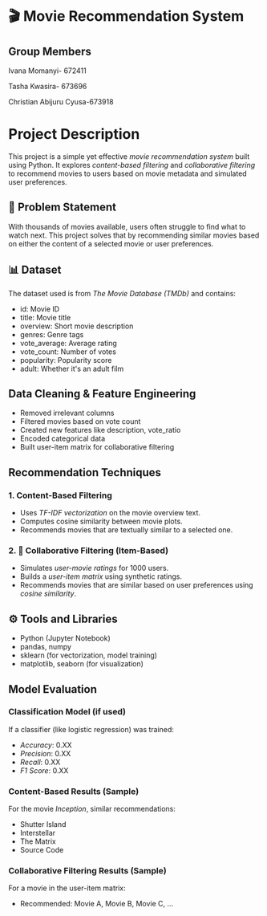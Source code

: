 # 🎬 Movie Recommendation System
## Group Members
Ivana Momanyi- 672411

Tasha Kwasira- 673696

Christian Abijuru Cyusa-673918

# Project Description
This project is a simple yet effective *movie recommendation system* built using Python. It explores *content-based filtering* and *collaborative filtering* to recommend movies to users based on movie metadata and simulated user preferences.

## 📌 Problem Statement

With thousands of movies available, users often struggle to find what to watch next. This project solves that by recommending similar movies based on either the content of a selected movie or user preferences.

## 📊 Dataset

The dataset used is from *The Movie Database (TMDb)* and contains:

- id: Movie ID
- title: Movie title
- overview: Short movie description
- genres: Genre tags
- vote_average: Average rating
- vote_count: Number of votes
- popularity: Popularity score
- adult: Whether it's an adult film

## Data Cleaning & Feature Engineering

- Removed irrelevant columns
- Filtered movies based on vote count
- Created new features like description, vote_ratio
- Encoded categorical data
- Built user-item matrix for collaborative filtering

## Recommendation Techniques

### 1. Content-Based Filtering
- Uses *TF-IDF vectorization* on the movie overview text.
- Computes cosine similarity between movie plots.
- Recommends movies that are textually similar to a selected one.

### 2. 👥 Collaborative Filtering (Item-Based)
- Simulates *user-movie ratings* for 1000 users.
- Builds a *user-item matrix* using synthetic ratings.
- Recommends movies that are similar based on user preferences using *cosine similarity*.

## ⚙ Tools and Libraries

- Python (Jupyter Notebook)
- pandas, numpy
- sklearn (for vectorization, model training)
- matplotlib, seaborn (for visualization)

## Model Evaluation

### Classification Model (if used)
If a classifier (like logistic regression) was trained:

- *Accuracy*: 0.XX
- *Precision*: 0.XX
- *Recall*: 0.XX
- *F1 Score*: 0.XX

### Content-Based Results (Sample)
For the movie *Inception*, similar recommendations:

- Shutter Island  
- Interstellar  
- The Matrix  
- Source Code  

### Collaborative Filtering Results (Sample)
For a movie in the user-item matrix:

- Recommended: Movie A, Movie B, Movie C, ...

 
